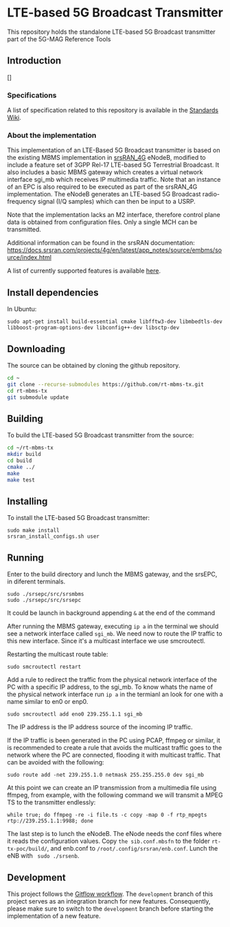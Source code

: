# LTE-based 5G Broadcast Transmitter 

This repository holds the standalone LTE-based 5G Broadcast transmitter part of the 5G-MAG Reference Tools

## Introduction

[]

### Specifications

A list of specification related to this repository is available in the [Standards Wiki](https://github.com/5G-MAG/Standards/wiki/MBMS-&-LTE-based-5G-Broadcast:-Relevant-Specifications).

### About the implementation

This implementation of an LTE-Based 5G Broadcast transmitter is based on the existing MBMS implementation in [srsRAN_4G](https://github.com/srsran/srsRAN_4G) eNodeB, modified to include a feature set of 3GPP Rel-17 LTE-based 5G Terrestrial Broadcast. It also includes a basic MBMS gateway which creates a virtual network interface sgi_mb which receives IP multimedia traffic. Note that an instance of an EPC is also required to be executed as part of the srsRAN_4G implementation. The eNodeB generates an LTE-based 5G Broadcast radio-frequency signal (I/Q samples) which can then be input to a USRP. 

Note that the implementation lacks an M2 interface, therefore control plane data is obtained from configuration files. Only a single MCH can be transmitted.

Additional information can be found in the srsRAN documentation: https://docs.srsran.com/projects/4g/en/latest/app_notes/source/embms/source/index.html

A list of currently supported features is available [here](https://github.com/5G-MAG/rt-mbms-tx/wiki/Features).

## Install dependencies

In Ubuntu:
````
sudo apt-get install build-essential cmake libfftw3-dev libmbedtls-dev libboost-program-options-dev libconfig++-dev libsctp-dev
```` 

## Downloading

The source can be obtained by cloning the github repository.

```bash
cd ~
git clone --recurse-submodules https://github.com/rt-mbms-tx.git
cd rt-mbms-tx
git submodule update
```

## Building

To build the LTE-based 5G Broadcast transmitter from the source:

```bash
cd ~/rt-mbms-tx
mkdir build
cd build
cmake ../
make
make test
```

## Installing

To install the LTE-based 5G Broadcast transmitter:

```
sudo make install
srsran_install_configs.sh user
```

## Running

Enter to the build directory and lunch the MBMS gateway, and the srsEPC, in diferent terminals.
  
````  
sudo ./srsepc/src/srsmbms
sudo ./srsepc/src/srsepc
```` 
  
It could be launch in background appending `` & `` at the end of the command 

After running the MBMS gateway, executing `` ip a `` in the terminal we should see a network interface called `` sgi_mb ``. We need now to route the IP traffic to this new interface. Since it's a multicast interface we use smcroutectl. 
  
Restarting the multicast route table: 
 
`` sudo smcroutectl restart `` 
 
Add a rule to redirect the traffic from the physical network interface of the PC with a specific IP address, to the sgi_mb. To know whats the name of the physical network interface run `` ip a `` in the termianl an look for one with a name similar to en0 or enp0.  
 
`` sudo smcroutectl add eno0 239.255.1.1 sgi_mb `` 
 
The IP address is the IP address source of the incoming IP traffic. 
 
If the IP traffic is been generated in the PC using PCAP, ffmpeg or similar, it is recommended to create a rule that avoids the multicast traffic goes to the network where the PC are connected, flooding it with multicast traffic. That can be avoided with the following: 
  
`` sudo route add -net 239.255.1.0 netmask 255.255.255.0 dev sgi_mb `` 
  
At this point we can create an IP transmission from a multimedia file using ffmpeg, from example, with the following command we will transmit a MPEG TS to the transmitter endlessly: 
  
`` while true; do ffmpeg -re -i file.ts -c copy -map 0 -f rtp_mpegts rtp://239.255.1.1:9988; done `` 
  
The last step is to lunch the eNodeB. The eNode needs the conf files where it reads the configuration values. Copy `` the sib.conf.mbsfn `` to the folder `` rt-tx-poc/build/ ``, and enb.conf to `` /root/.config/srsran/enb.conf ``. Lunch the eNB with `` sudo ./srsenb``.

## Development

This project follows
the [Gitflow workflow](https://www.atlassian.com/git/tutorials/comparing-workflows/gitflow-workflow). The
`development` branch of this project serves as an integration branch for new features. Consequently, please make sure to
switch to the `development` branch before starting the implementation of a new feature.
